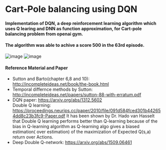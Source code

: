 # Cart-Pole balancing using DQN
#### Implementation of DQN, a deep reinforcement learning algorithm which uses Q learing and DNN as function approximation, for Cart-pole balancing problem from openai gym.
#### The algorithm was able to achive a score 500 in the 63rd episode. 
![image](https://user-images.githubusercontent.com/73269696/160671044-d709dcb1-c0e6-45fc-8c0c-2435cb1d71e4.png)
![image](https://user-images.githubusercontent.com/73269696/160673180-35d23685-42dc-427a-a9fe-8b33de236329.png)

#### Reference Material and Paper
* Sutton and Barto(chapter 6,8 and 10): http://incompleteideas.net/book/the-book.html
* Temporal differnce methods by Sutton: http://incompleteideas.net/papers/sutton-88-with-erratum.pdf
* DQN paper: https://arxiv.org/abs/1312.5602  
Double Q learning: https://proceedings.neurips.cc/paper/2010/file/091d584fced301b442654dd8c23b3fc9-Paper.pdf
It has been shown by Dr. Hado van Hasselt that Double Q learning performs better than Q-learning because of the bias in Q-learning algorithm as Q-learning algo gives a biased estimation( over estimation) of the maximization of Expected Q(s,a) return over Actions.
* Deep Double Q-network: https://arxiv.org/abs/1509.06461

